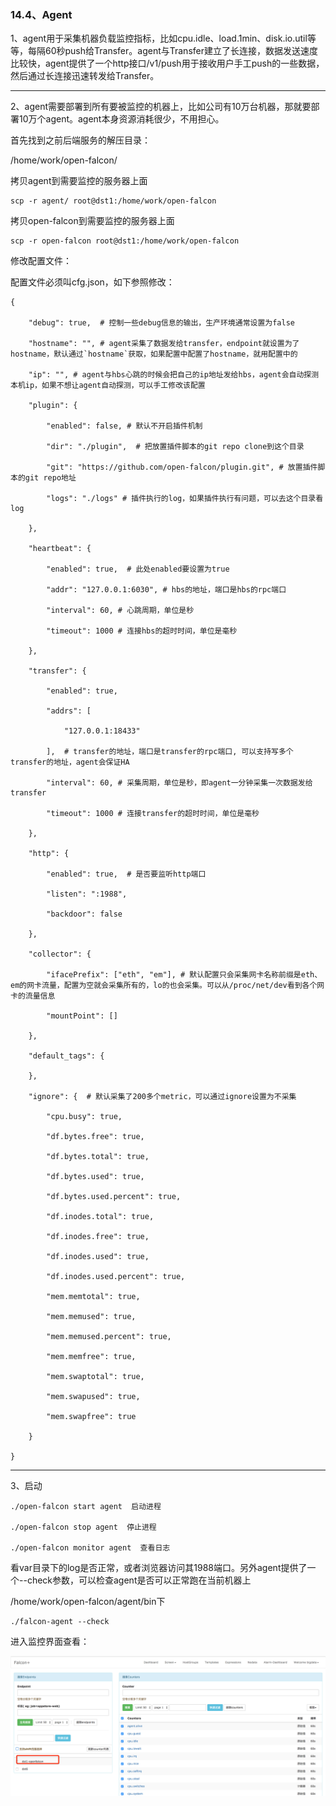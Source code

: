 ### 14.4、Agent

1、agent用于采集机器负载监控指标，比如cpu.idle、load.1min、disk.io.util等等，每隔60秒push给Transfer。agent与Transfer建立了长连接，数据发送速度比较快，agent提供了一个http接口/v1/push用于接收用户手工push的一些数据，然后通过长连接迅速转发给Transfer。

***

2、agent需要部署到所有要被监控的机器上，比如公司有10万台机器，那就要部署10万个agent。agent本身资源消耗很少，不用担心。

首先找到之前后端服务的解压目录：

/home/work/open-falcon/

拷贝agent到需要监控的服务器上面

```
scp -r agent/ root@dst1:/home/work/open-falcon
```

拷贝open-falcon到需要监控的服务器上面

```
scp -r open-falcon root@dst1:/home/work/open-falcon
```

修改配置文件：

配置文件必须叫cfg.json，如下参照修改：

```
{

    "debug": true,  # 控制一些debug信息的输出，生产环境通常设置为false

    "hostname": "", # agent采集了数据发给transfer，endpoint就设置为了hostname，默认通过`hostname`获取，如果配置中配置了hostname，就用配置中的

    "ip": "", # agent与hbs心跳的时候会把自己的ip地址发给hbs，agent会自动探测本机ip，如果不想让agent自动探测，可以手工修改该配置

    "plugin": {

        "enabled": false, # 默认不开启插件机制

        "dir": "./plugin",  # 把放置插件脚本的git repo clone到这个目录

        "git": "https://github.com/open-falcon/plugin.git", # 放置插件脚本的git repo地址

        "logs": "./logs" # 插件执行的log，如果插件执行有问题，可以去这个目录看log

    },

    "heartbeat": {

        "enabled": true,  # 此处enabled要设置为true

        "addr": "127.0.0.1:6030", # hbs的地址，端口是hbs的rpc端口

        "interval": 60, # 心跳周期，单位是秒

        "timeout": 1000 # 连接hbs的超时时间，单位是毫秒

    },

    "transfer": {

        "enabled": true, 

        "addrs": [

            "127.0.0.1:18433"

        ],  # transfer的地址，端口是transfer的rpc端口, 可以支持写多个transfer的地址，agent会保证HA

        "interval": 60, # 采集周期，单位是秒，即agent一分钟采集一次数据发给transfer

        "timeout": 1000 # 连接transfer的超时时间，单位是毫秒

    },

    "http": {

        "enabled": true,  # 是否要监听http端口

        "listen": ":1988",

        "backdoor": false

    },

    "collector": {

        "ifacePrefix": ["eth", "em"], # 默认配置只会采集网卡名称前缀是eth、em的网卡流量，配置为空就会采集所有的，lo的也会采集。可以从/proc/net/dev看到各个网卡的流量信息

        "mountPoint": []

    },

    "default_tags": {

    },

    "ignore": {  # 默认采集了200多个metric，可以通过ignore设置为不采集

        "cpu.busy": true,

        "df.bytes.free": true,

        "df.bytes.total": true,

        "df.bytes.used": true,

        "df.bytes.used.percent": true,

        "df.inodes.total": true,

        "df.inodes.free": true,

        "df.inodes.used": true,

        "df.inodes.used.percent": true,

        "mem.memtotal": true,

        "mem.memused": true,

        "mem.memused.percent": true,

        "mem.memfree": true,

        "mem.swaptotal": true,

        "mem.swapused": true,

        "mem.swapfree": true

    }

}
```

***

3、启动

```
./open-falcon start agent  启动进程

./open-falcon stop agent  停止进程

./open-falcon monitor agent  查看日志
```



看var目录下的log是否正常，或者浏览器访问其1988端口。另外agent提供了一个--check参数，可以检查agent是否可以正常跑在当前机器上

/home/work/open-falcon/agent/bin下

```
./falcon-agent --check
```

进入监控界面查看：

![](image/14.4.0.png)